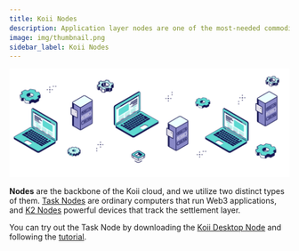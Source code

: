 ```yaml
---
title: Koii Nodes
description: Application layer nodes are one of the most-needed commodities in Web3.
image: img/thumbnail.png
sidebar_label: Koii Nodes
---
```


![Banner](./img/Nodes%20vs%20Servers.svg)

**Nodes** are the backbone of the Koii cloud, and we utilize two distinct types of them. [Task Nodes](/run-a-node/introduction/task-nodes) are ordinary computers that run Web3 applications, and [K2 Nodes](/run-a-node/introduction/k2-nodes) powerful devices that track the settlement layer.


You can try out the Task Node by downloading the [Koii Desktop Node](https://koii.network/node) and following the [tutorial](/run-a-node/task-nodes/how-to-run-a-desktop-node).

